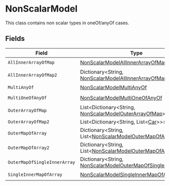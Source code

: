 # NonScalarModel

This class contains non scalar types in oneOf/anyOf cases.


## Fields

| Field                                                                                                                           | Type                                                                                                                            | Required                                                                                                                        | Description                                                                                                                     |
| ------------------------------------------------------------------------------------------------------------------------------- | ------------------------------------------------------------------------------------------------------------------------------- | ------------------------------------------------------------------------------------------------------------------------------- | ------------------------------------------------------------------------------------------------------------------------------- |
| `AllInnerArrayOfMap`                                                                                                            | [NonScalarModelAllInnerArrayOfMap](../../Models/Shared/NonScalarModelAllInnerArrayOfMap.md)                                     | :heavy_check_mark:                                                                                                              | N/A                                                                                                                             |
| `AllInnerArrayOfMap2`                                                                                                           | Dictionary<String, [NonScalarModelAllInnerArrayOfMap2](../../Models/Shared/NonScalarModelAllInnerArrayOfMap2.md)>               | :heavy_check_mark:                                                                                                              | N/A                                                                                                                             |
| `MultiAnyOf`                                                                                                                    | [NonScalarModelMultiAnyOf](../../Models/Shared/NonScalarModelMultiAnyOf.md)                                                     | :heavy_check_mark:                                                                                                              | N/A                                                                                                                             |
| `MultiOneOfAnyOf`                                                                                                               | [NonScalarModelMultiOneOfAnyOf](../../Models/Shared/NonScalarModelMultiOneOfAnyOf.md)                                           | :heavy_check_mark:                                                                                                              | N/A                                                                                                                             |
| `OuterArrayOfMap`                                                                                                               | List<Dictionary<String, [NonScalarModelOuterArrayOfMap](../../Models/Shared/NonScalarModelOuterArrayOfMap.md)>>                 | :heavy_minus_sign:                                                                                                              | N/A                                                                                                                             |
| `OuterArrayOfMap2`                                                                                                              | List<Dictionary<String, List<[Car](../../Models/Shared/Car.md)>>>                                                               | :heavy_minus_sign:                                                                                                              | N/A                                                                                                                             |
| `OuterMapOfArray`                                                                                                               | Dictionary<String, List<[NonScalarModelOuterMapOfArray](../../Models/Shared/NonScalarModelOuterMapOfArray.md)>>                 | :heavy_minus_sign:                                                                                                              | N/A                                                                                                                             |
| `OuterMapOfArray2`                                                                                                              | Dictionary<String, List<[NonScalarModelOuterMapOfArray2](../../Models/Shared/NonScalarModelOuterMapOfArray2.md)>>               | :heavy_minus_sign:                                                                                                              | N/A                                                                                                                             |
| `OuterMapOfSingleInnerArray`                                                                                                    | Dictionary<String, [NonScalarModelOuterMapOfSingleInnerArray](../../Models/Shared/NonScalarModelOuterMapOfSingleInnerArray.md)> | :heavy_check_mark:                                                                                                              | N/A                                                                                                                             |
| `SingleInnerMapOfArray`                                                                                                         | [NonScalarModelSingleInnerMapOfArray](../../Models/Shared/NonScalarModelSingleInnerMapOfArray.md)                               | :heavy_check_mark:                                                                                                              | N/A                                                                                                                             |